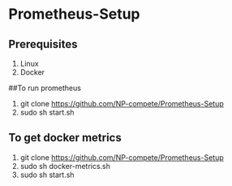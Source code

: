 # Prometheus-Setup

## Prerequisites
1. Linux 
2. Docker


##To run prometheus

1. git clone https://github.com/NP-compete/Prometheus-Setup
2. sudo sh start.sh

## To get docker metrics

1. git clone https://github.com/NP-compete/Prometheus-Setup
2. sudo sh docker-metrics.sh
3. sudo sh start.sh

